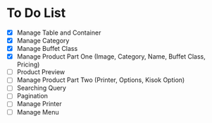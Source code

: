 # To Do List

- [x] Manage Table and Container
- [x] Manage Category
- [x] Manage Buffet Class
- [x] Manage Product Part One (Image, Category, Name, Buffet Class, Pricing)
- [ ] Product Preview
- [ ] Manage Product Part Two (Printer, Options, Kisok Option)
- [ ] Searching Query
- [ ] Pagination
- [ ] Manage Printer
- [ ] Manage Menu
